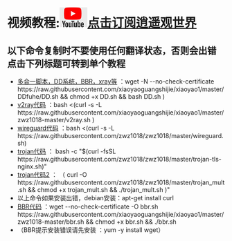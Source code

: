 #  视频教程:<a href="https://www.youtube.com/channel/UC2t8e5Yffkyy2ncXVaxHOhQ?sub_confirmation=1"><img src="tu/youtube.jpg">点击订阅逍遥观世界</a>

<h2>以下命令复制时不要使用任何翻译状态，否则会出错 点击下列标题可转到单个教程</h2>
  
<ul>
	<li><a href="https://www.youtube.com/watch?v=tU3sJ7vt0l0">多合一脚本，DD系统，BBR，xray等</a> ：wget -N --no-check-certificate https://raw.githubusercontent.com/xiaoyaoguangshijie/xiaoyao1/master/DDfuhe/DD.sh && chmod +x DD.sh && bash DD.sh
)</li>
						<li><a href="https://www.youtube.com/watch?v=tU3sJ7vt0l0">v2ray代码</a> ：bash <(curl -s -L https://raw.githubusercontent.com/xiaoyaoguangshijie/xiaoyao1/master/zwz1018-master/v2ray.sh
)</li>
						<li><a href="https://www.youtube.com/watch?v=ST_1PSpJNuA&t=376s">wireguard代码</a> ：bash <(curl -s -L https://raw.githubusercontent.com/zwz1018/zwz1018/master/wireguard.sh)</li>
						<li><a href="https://www.youtube.com/watch?v=n9mSZhvtxoA&t=181s">trojan代码</a> ： bash -c "$(curl -fsSL https://raw.githubusercontent.com/zwz1018/zwz1018/master/trojan-tls-nginx.sh)"</li>
	<li><a href="https://www.youtube.com/watch?v=n9mSZhvtxoA&t=181s">trojan代码2</a> ： （ curl -O https://raw.githubusercontent.com/zwz1018/zwz1018/master/trojan_mult.sh && chmod +x trojan_mult.sh && ./trojan_mult.sh )"</li>
	<li>以上命令如果安装出错，debian安装：apt-get install curl</li>
						<li><a href="https://www.youtube.com/watch?v=tU3sJ7vt0l0&t=13s">BBR代码</a> ：wget --no-check-certificate -O bbr.sh https://raw.githubusercontent.com/xiaoyaoguangshijie/xiaoyao1/master/zwz1018-master/bbr.sh && chmod +x bbr.sh && ./bbr.sh</li> <li>（BBR提示安装错误请先安装 ：yum -y install wget）</li>
	
					




